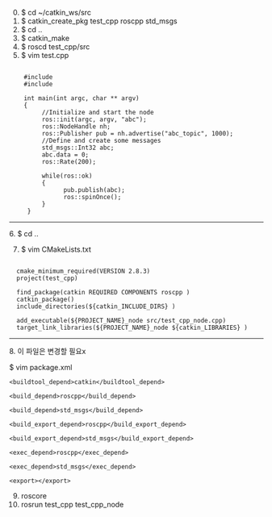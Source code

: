 0. $ cd ~/catkin_ws/src
1. $ catkin_create_pkg test_cpp roscpp std_msgs
2. $ cd ..
3. $ catkin_make
4. $ roscd test_cpp/src
5. $ vim test.cpp
<pre><code>
    #include <ros/ros.h>
    #include <std_msgs/Int32.h>

    int main(int argc, char ** argv)
    {
         //Initialize and start the node
         ros::init(argc, argv, "abc");
         ros::NodeHandle nh;
         ros::Publisher pub = nh.advertise<std_msgs::Int32>("abc_topic", 1000);
         //Define and create some messages
         std_msgs::Int32 abc;
         abc.data = 0;
         ros::Rate(200);

         while(ros::ok)
         {
               pub.publish(abc);
               ros::spinOnce();
         }
     }
</code></pre>

<hr/>
6. $ cd ..

7. $ vim CMakeLists.txt
<pre><code>
  cmake_minimum_required(VERSION 2.8.3)
  project(test_cpp)

  find_package(catkin REQUIRED COMPONENTS roscpp )
  catkin_package()
  include_directories(${catkin_INCLUDE_DIRS} )

  add_executable(${PROJECT_NAME}_node src/test_cpp_node.cpp)
  target_link_libraries(${PROJECT_NAME}_node ${catkin_LIBRARIES} )
</code></pre>

<hr/>
8. 이 파일은 변경할 필요x

  $ vim package.xml

    <buildtool_depend>catkin</buildtool_depend>

    <build_depend>roscpp</build_depend>

    <build_depend>std_msgs</build_depend>

    <build_export_depend>roscpp</build_export_depend>

    <build_export_depend>std_msgs</build_export_depend>

    <exec_depend>roscpp</exec_depend>

    <exec_depend>std_msgs</exec_depend>
    
    <export></export>

9. roscore
10. rosrun test_cpp test_cpp_node
